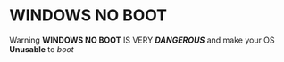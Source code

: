 # WINDOWS NO BOOT
Warning **WINDOWS NO BOOT** IS VERY ***DANGEROUS*** and make your OS **Unusable** to *boot*
